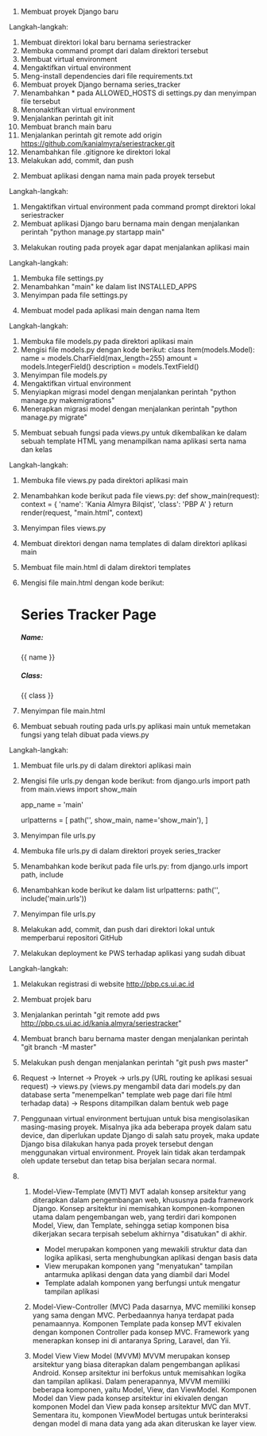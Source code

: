 1) Membuat proyek Django baru

Langkah-langkah:
1. Membuat direktori lokal baru bernama seriestracker
2. Membuka command prompt dari dalam direktori tersebut
3. Membuat virtual environment
4. Mengaktifkan virtual environment
5. Meng-install dependencies dari file requirements.txt
6. Membuat proyek Django bernama series_tracker
7. Menambahkan * pada ALLOWED_HOSTS di settings.py dan menyimpan file tersebut
8. Menonaktifkan virtual environment
9. Menjalankan perintah git init
10. Membuat branch main baru
11. Menjalankan perintah git remote add origin https://github.com/kanialmyra/seriestracker.git
12. Menambahkan file .gitignore ke direktori lokal
13. Melakukan add, commit, dan push


2) Membuat aplikasi dengan nama main pada proyek tersebut

Langkah-langkah:
1. Mengaktifkan virtual environment pada command prompt direktori lokal seriestracker
2. Membuat aplikasi Django baru bernama main dengan menjalankan perintah "python manage.py startapp main"


3) Melakukan routing pada proyek agar dapat menjalankan aplikasi main

Langkah-langkah:
1. Membuka file settings.py
2. Menambahkan "main" ke dalam list INSTALLED_APPS
3. Menyimpan pada file settings.py


4) Membuat model pada aplikasi main dengan nama Item

Langkah-langkah:
1. Membuka file models.py pada direktori aplikasi main
2. Mengisi file models.py dengan kode berikut:
    class Item(models.Model):
        name = models.CharField(max_length=255)
        amount = models.IntegerField()
        description = models.TextField()
3. Menyimpan file models.py
4. Mengaktifkan virtual environment
5. Menyiapkan migrasi model dengan menjalankan perintah "python manage.py makemigrations"
6. Menerapkan migrasi model dengan menjalankan perintah "python manage.py migrate"


5) Membuat sebuah fungsi pada views.py untuk dikembalikan ke dalam sebuah template HTML yang menampilkan nama aplikasi serta nama dan kelas

Langkah-langkah:
1. Membuka file views.py pada direktori aplikasi main
2. Menambahkan kode berikut pada file views.py:
    def show_main(request):
    context = {
        'name': 'Kania Almyra Bilqist',
        'class': 'PBP A'
    }
    return render(request, "main.html", context)
3. Menyimpan files views.py
4. Membuat direktori dengan nama templates di dalam direktori aplikasi main
5. Membuat file main.html di dalam direktori templates
6. Mengisi file main.html dengan kode berikut:
    <h1>Series Tracker Page</h1>

    <h5>Name:</h5>
    <p>{{ name }}</p>
    <p></p>
    <h5>Class:</h5>
    <p>{{ class }}</p>
7. Menyimpan file main.html


6) Membuat sebuah routing pada urls.py aplikasi main untuk memetakan fungsi yang telah dibuat pada views.py

Langkah-langkah:
1. Membuat file urls.py di dalam direktori aplikasi main
2. Mengisi file urls.py dengan kode berikut:
    from django.urls import path
    from main.views import show_main

    app_name = 'main'

    urlpatterns = [
        path('', show_main, name='show_main'),
    ]
3. Menyimpan file urls.py
4. Membuka file urls.py di dalam direktori proyek series_tracker
5. Menambahkan kode berikut pada file urls.py:
    from django.urls import path, include
6. Menambahkan kode berikut ke dalam list urlpatterns:
    path('', include('main.urls'))
7. Menyimpan file urls.py
8. Melakukan add, commit, dan push dari direktori lokal untuk memperbarui repositori GitHub


7) Melakukan deployment ke PWS terhadap aplikasi yang sudah dibuat

Langkah-langkah:
1. Melakukan registrasi di website http://pbp.cs.ui.ac.id
2. Membuat projek baru
3. Menjalankan perintah "git remote add pws http://pbp.cs.ui.ac.id/kania.almyra/seriestracker"
4. Membuat branch baru bernama master dengan menjalankan perintah "git branch -M master"
5. Melakukan push dengan menjalankan perintah "git push pws master"


2. Request -> Internet -> Proyek -> urls.py (URL routing ke aplikasi sesuai request) -> views.py (views.py mengambil data dari models.py dan database serta "menempelkan" template web page dari file html terhadap data) -> Respons ditampilkan dalam bentuk web page 

3. Penggunaan virtual environment bertujuan untuk bisa mengisolasikan masing-masing proyek. Misalnya jika ada beberapa proyek dalam satu device, dan diperlukan update Django di salah satu proyek, maka update Django bisa dilakukan hanya pada proyek tersebut dengan menggunakan virtual environment. Proyek lain tidak akan terdampak oleh update tersebut dan tetap bisa berjalan secara normal.

4.  1) Model-View-Template (MVT)
       MVT adalah konsep arsitektur yang diterapkan dalam pengembangan web, khususnya pada framework Django. Konsep arsitektur ini memisahkan komponen-komponen utama dalam pengembangan web, yang terdiri dari komponen Model, View, dan Template, sehingga setiap komponen bisa dikerjakan secara terpisah sebelum akhirnya "disatukan" di akhir.
       - Model merupakan komponen yang mewakili struktur data dan logika aplikasi, serta menghubungkan aplikasi dengan basis data
       - View merupakan komponen yang "menyatukan" tampilan antarmuka aplikasi dengan data yang diambil dari Model
       - Template adalah komponen yang berfungsi untuk mengatur tampilan aplikasi

    2) Model-View-Controller (MVC)
       Pada dasarnya, MVC memiliki konsep yang sama dengan MVC. Perbedaannya hanya terdapat pada penamaannya. Komponen Template pada konsep MVT ekivalen dengan komponen Controller pada konsep MVC. Framework yang menerapkan konsep ini di antaranya Spring, Laravel, dan Yii.

    3) Model View View Model (MVVM)
       MVVM merupakan konsep arsitektur yang biasa diterapkan dalam pengembangan aplikasi Android. Konsep arsitektur ini berfokus untuk memisahkan logika dan tampilan aplikasi. Dalam penerapannya, MVVM memiliki beberapa komponen, yaitu Model, View, dan ViewModel. Komponen Model dan View pada konsep arsitektur ini ekivalen dengan komponen Model dan View pada konsep arsitektur MVC dan MVT. Sementara itu, komponen ViewModel bertugas untuk berinteraksi dengan model di mana data yang ada akan diteruskan ke layer view.